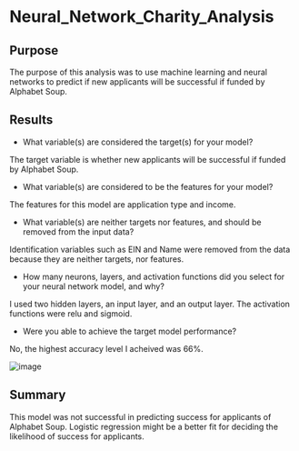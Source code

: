 # Neural_Network_Charity_Analysis

## Purpose

The purpose of this analysis was to use machine learning and neural networks to predict if new applicants will be successful if funded by Alphabet Soup.

## Results

* What variable(s) are considered the target(s) for your model?

The target variable is whether new applicants will be successful if funded by Alphabet Soup.

* What variable(s) are considered to be the features for your model?

The features for this model are application type and income.

* What variable(s) are neither targets nor features, and should be removed from the input data?

Identification variables such as EIN and Name were removed from the data because they are neither targets, nor features.

* How many neurons, layers, and activation functions did you select for your neural network model, and why?

I used two hidden layers, an input layer, and an output layer. The activation functions were relu and sigmoid.

* Were you able to achieve the target model performance?

No, the highest accuracy level I acheived was 66%.

![image](https://user-images.githubusercontent.com/114033254/233732062-ad8ab320-17e5-4420-b437-697463a6a9d7.png)

## Summary

This model was not successful in predicting success for applicants of Alphabet Soup. Logistic regression might be a better fit for deciding the likelihood of success for applicants.
